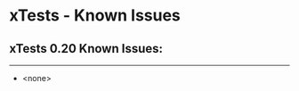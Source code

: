 # xTests - Known Issues


## xTests 0.20 Known Issues:
------------------------

* \<none>


<!-- ########################### end of file ########################### -->

